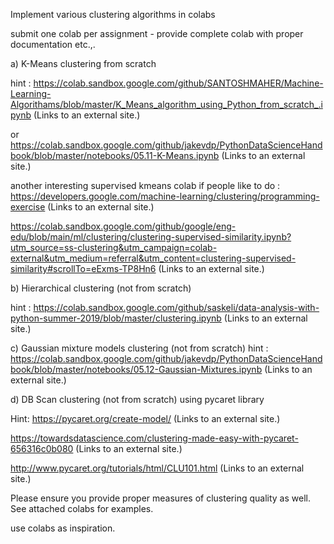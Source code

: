 Implement various clustering algorithms in colabs

 

submit one colab per assignment - provide complete colab with proper documentation etc.,. 

 

a) K-Means clustering from scratch

hint : https://colab.sandbox.google.com/github/SANTOSHMAHER/Machine-Learning-Algorithams/blob/master/K_Means_algorithm_using_Python_from_scratch_.ipynb (Links to an external site.)

or https://colab.sandbox.google.com/github/jakevdp/PythonDataScienceHandbook/blob/master/notebooks/05.11-K-Means.ipynb (Links to an external site.)

another interesting supervised kmeans colab if people like to do : https://developers.google.com/machine-learning/clustering/programming-exercise (Links to an external site.)

https://colab.sandbox.google.com/github/google/eng-edu/blob/main/ml/clustering/clustering-supervised-similarity.ipynb?utm_source=ss-clustering&utm_campaign=colab-external&utm_medium=referral&utm_content=clustering-supervised-similarity#scrollTo=eExms-TP8Hn6 (Links to an external site.)

 

b) Hierarchical clustering (not from scratch)

hint : https://colab.sandbox.google.com/github/saskeli/data-analysis-with-python-summer-2019/blob/master/clustering.ipynb (Links to an external site.)


c) Gaussian mixture models clustering (not from scratch)
hint : https://colab.sandbox.google.com/github/jakevdp/PythonDataScienceHandbook/blob/master/notebooks/05.12-Gaussian-Mixtures.ipynb (Links to an external site.)

 

d) DB Scan clustering (not from scratch) using pycaret library 

Hint: https://pycaret.org/create-model/ (Links to an external site.) 

https://towardsdatascience.com/clustering-made-easy-with-pycaret-656316c0b080 (Links to an external site.)

http://www.pycaret.org/tutorials/html/CLU101.html (Links to an external site.)

 

 

Please ensure you provide proper measures of clustering quality as well. See attached colabs for examples.

use colabs as inspiration.

